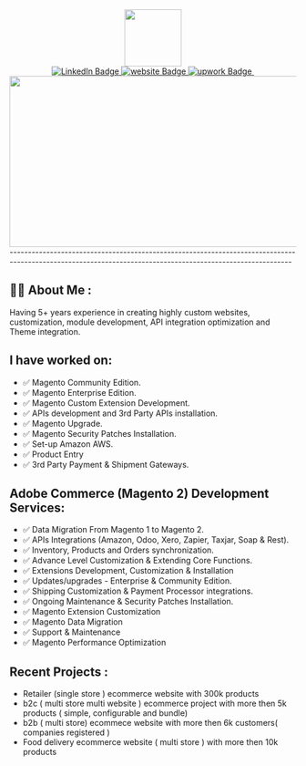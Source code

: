 <div id="header" align="center">
  <img src="https://media.giphy.com/media/M9gbBd9nbDrOTu1Mqx/giphy.gif" width="100"/>
  <div id="badges">
    <a href="https://www.linkedin.com/in/zahidhussain20">
      <img src="https://img.shields.io/badge/LinkedIn-blue?style=for-the-badge&logo=linkedin&logoColor=white" alt="LinkedIn Badge"/>
    </a>
    <a href="https://zahidhussainmagento.wordpress.com">
      <img src="https://img.shields.io/badge/website-grey?style=for-the-badge&logo=website&logoColor=grey" alt="website Badge"/>
    </a>
     <a href="https://www.upwork.com/freelancers/~017e72d64c42764a21">
      <img src="https://img.shields.io/badge/upwork-green?style=for-the-badge&logo=upwork&logoColor=grey" alt="upwork Badge"/>
    </a>
    <img src="https://komarev.com/ghpvc/?username=your-github-username&style=flat-square&color=blue" alt=""/>
  </div>
 </div>
 <div align="center">
  <img src="https://media.giphy.com/media/dWesBcTLavkZuG35MI/giphy.gif" width="600" height="300"/>
</div>
-----------------------------------------------------------------------------------------------------------------------------------------------------------

## :man_technologist: About Me :
Having 5+ years experience in creating highly custom websites, customization, module development, API integration optimization and Theme integration.

## I have worked on:
* ✅ Magento Community Edition.
* ✅ Magento Enterprise Edition.
* ✅ Magento Custom Extension Development.
* ✅ APIs development and 3rd Party APIs installation.
* ✅ Magento Upgrade.
* ✅ Magento Security Patches Installation.
* ✅ Set-up Amazon AWS.
* ✅ Product Entry 
* ✅ 3rd Party Payment & Shipment Gateways.

## Adobe Commerce (Magento 2) Development Services:
* ✅ Data Migration From Magento 1 to Magento 2.
* ✅ APIs Integrations (Amazon, Odoo, Xero, Zapier, Taxjar, Soap & Rest).
* ✅ Inventory, Products and Orders synchronization.
* ✅ Advance Level Customization & Extending Core Functions.
* ✅ Extensions Development, Customization & Installation
* ✅ Updates/upgrades - Enterprise & Community Edition.
* ✅ Shipping Customization & Payment Processor integrations.
* ✅ Ongoing Maintenance & Security Patches Installation.
* ✅ Magento Extension Customization
* ✅ Magento Data Migration
* ✅ Support & Maintenance
* ✅ Magento Performance Optimization

## Recent Projects :
* Retailer (single store ) ecommerce website with 300k products
* b2c ( multi store multi website ) ecommerce project with more then 5k products ( simple, configurable and bundle)
* b2b ( multi store)  ecommece website with more then 6k customers( companies registered )
* Food delivery ecommerce website ( multi store ) with more then 10k products
